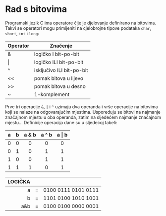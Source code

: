 # Rad s bitovima

Programski jezik C ima operatore čije je djelovanje definirano na bitovima. Takvi se operatori mogu primijeniti na cjelobrojne tipove
podataka `char`, `short`, `int` i `long`:

| Operator   | Značenje                   |
| ---------- | -------------------------- |
| &          | logičko I bit-po-bit       |
| \|         | logičko ILI bit-po-bit     |
| ^          | isključivo ILI bit-po-bit  |
| <<         | pomak bitova u lijevo      |
| >>         | pomak bitova u desno       |
| ~          | 1-komplement               |

Prve tri operacije `&`, `|` i `^` uzimaju dva operanda i vrše operacije na
bitovima koji se nalaze na odgovarajućim mjestima. Usporeduju se bitovi na
najmanje značajnom mjestu u oba operanda, zatim na sljedećem najmanje
značajnom mjestu... Definicije operacija dane su u sljedećoj tabeli:

| a | b | a & b | a ^ b | a \| b |
|:-:|:-:|:-----:|:-----:|:------:|
| 0 | 0 |   0   |   0   |   0    |
| 0 | 1 |   0   |   1   |   1    |
| 1 | 0 |   0   |   1   |   1    |
| 1 | 1 |   1   |   0   |   1    |


| LOGIČKA |    |                |
|----:|---|---------------------|
| a   | = | 0100 0111 0101 0111 |
| b   | = | 1101 0100 1010 1001 |
| a&b | = | 0100 0100 0000 0001 |